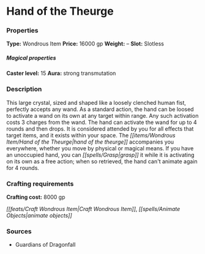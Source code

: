 ﻿---
Title: "Hand of the Theurge"
Type: "Wondrous Item"
Price: "16000 gp"
Weight: "–"
Slot: "Slotless"
Caster level: "15"
Aura: "strong transmutation"
Description: |
  "This large crystal, sized and shaped like a loosely clenched human fist, perfectly accepts any wand. As a standard action, the hand can be loosed to activate a wand on its own at any target within range. Any such activation costs 3 charges from the wand. The hand can activate the wand for up to 4 rounds and then drops. It is considered attended by you for all effects that target items, and it exists within your space. The _hand of the theurge_ accompanies you everywhere, whether you move by physical or magical means. If you have an unoccupied hand, you can grasp it while it is activating on its own as a free action; when so retrieved, the hand can't animate again for 4 rounds."
Crafting cost: "8000 gp"
Sources: "['Guardians of Dragonfall']"
---

# Hand of the Theurge

### Properties

**Type:** Wondrous Item **Price:** 16000 gp **Weight:** – **Slot:** Slotless

##### Magical properties

**Caster level:** 15 **Aura:** strong transmutation

### Description

This large crystal, sized and shaped like a loosely clenched human fist, perfectly accepts any wand. As a standard action, the hand can be loosed to activate a wand on its own at any target within range. Any such activation costs 3 charges from the wand. The hand can activate the wand for up to 4 rounds and then drops. It is considered attended by you for all effects that target items, and it exists within your space. The _[[items/Wondrous Item/Hand of the Theurge|hand of the theurge]]_ accompanies you everywhere, whether you move by physical or magical means. If you have an unoccupied hand, you can _[[spells/Grasp|grasp]]_ it while it is activating on its own as a free action; when so retrieved, the hand can't animate again for 4 rounds.

### Crafting requirements

**Crafting cost:** 8000 gp

_[[feats/Craft Wondrous Item|Craft Wondrous Item]]_, _[[spells/Animate Objects|animate objects]]_

### Sources

* Guardians of Dragonfall